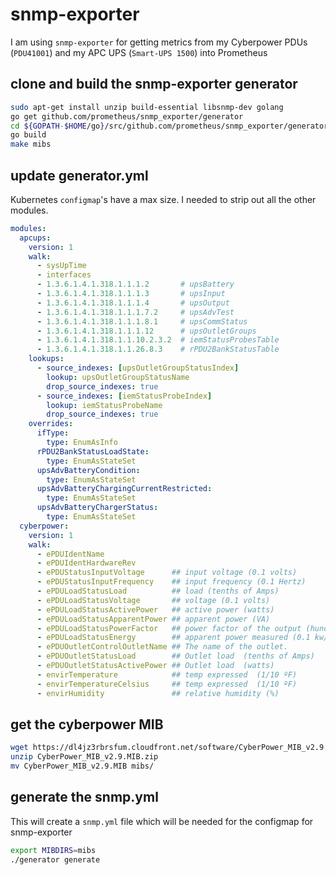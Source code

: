 # snmp-exporter

 I am using `snmp-exporter` for getting metrics from my Cyberpower PDUs (`PDU41001`) and my APC UPS (`Smart-UPS 1500`) into Prometheus

## clone and build the snmp-exporter generator

```sh
sudo apt-get install unzip build-essential libsnmp-dev golang
go get github.com/prometheus/snmp_exporter/generator
cd ${GOPATH-$HOME/go}/src/github.com/prometheus/snmp_exporter/generator
go build
make mibs
```

## update generator.yml

Kubernetes `configmap`'s have a max size. I needed to strip out all the other modules.

```yaml
modules:
  apcups:
    version: 1
    walk:
      - sysUpTime
      - interfaces
      - 1.3.6.1.4.1.318.1.1.1.2       # upsBattery
      - 1.3.6.1.4.1.318.1.1.1.3       # upsInput
      - 1.3.6.1.4.1.318.1.1.1.4       # upsOutput
      - 1.3.6.1.4.1.318.1.1.1.7.2     # upsAdvTest
      - 1.3.6.1.4.1.318.1.1.1.8.1     # upsCommStatus
      - 1.3.6.1.4.1.318.1.1.1.12      # upsOutletGroups
      - 1.3.6.1.4.1.318.1.1.10.2.3.2  # iemStatusProbesTable
      - 1.3.6.1.4.1.318.1.1.26.8.3    # rPDU2BankStatusTable
    lookups:
      - source_indexes: [upsOutletGroupStatusIndex]
        lookup: upsOutletGroupStatusName
        drop_source_indexes: true
      - source_indexes: [iemStatusProbeIndex]
        lookup: iemStatusProbeName
        drop_source_indexes: true
    overrides:
      ifType:
        type: EnumAsInfo
      rPDU2BankStatusLoadState:
        type: EnumAsStateSet
      upsAdvBatteryCondition:
        type: EnumAsStateSet
      upsAdvBatteryChargingCurrentRestricted:
        type: EnumAsStateSet
      upsAdvBatteryChargerStatus:
        type: EnumAsStateSet
  cyberpower:
    version: 1
    walk:
      - ePDUIdentName
      - ePDUIdentHardwareRev
      - ePDUStatusInputVoltage      ## input voltage (0.1 volts)
      - ePDUStatusInputFrequency    ## input frequency (0.1 Hertz)
      - ePDULoadStatusLoad          ## load (tenths of Amps)
      - ePDULoadStatusVoltage       ## voltage (0.1 volts)
      - ePDULoadStatusActivePower   ## active power (watts)
      - ePDULoadStatusApparentPower ## apparent power (VA)
      - ePDULoadStatusPowerFactor   ## power factor of the output (hundredths)
      - ePDULoadStatusEnergy        ## apparent power measured (0.1 kw/h).
      - ePDUOutletControlOutletName ## The name of the outlet.
      - ePDUOutletStatusLoad        ## Outlet load  (tenths of Amps)
      - ePDUOutletStatusActivePower ## Outlet load  (watts)
      - envirTemperature            ## temp expressed  (1/10 ºF)
      - envirTemperatureCelsius     ## temp expressed  (1/10 ºF)
      - envirHumidity               ## relative humidity (%)
```

## get the cyberpower MIB

```sh
wget https://dl4jz3rbrsfum.cloudfront.net/software/CyberPower_MIB_v2.9.MIB.zip
unzip CyberPower_MIB_v2.9.MIB.zip
mv CyberPower_MIB_v2.9.MIB mibs/
```

## generate the snmp.yml

This will create a `snmp.yml` file which will be needed for the configmap for snmp-exporter

```sh
export MIBDIRS=mibs
./generator generate
```
